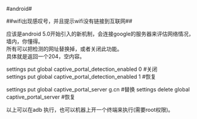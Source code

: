 #android#

##wifi出现感叹号，并且提示wifi没有链接到互联网##

应该是android 5.0开始引入的新机制，会连接google的服务器来评估网络情况，墙内，你懂得。  
所有可以把检测的网址替换掉，或者关闭此功能。  
具体就是返回一个204，空内容。  

settings put global captive_portal_detection_enabled 0   #关闭  
settings put global captive_portal_detection_enabled 1   #恢复  

settings put global captive_portal_server g.cn           #替换
settings delete global captive_portal_server             #恢复

以上可以在adb 执行，也可以机器上开一个终端来执行(需要root权限)。  


